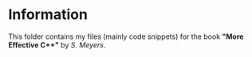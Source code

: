 # Information
This folder contains my files (mainly code snippets) for the book **"More Effective C++"** by *S. Meyers*.

